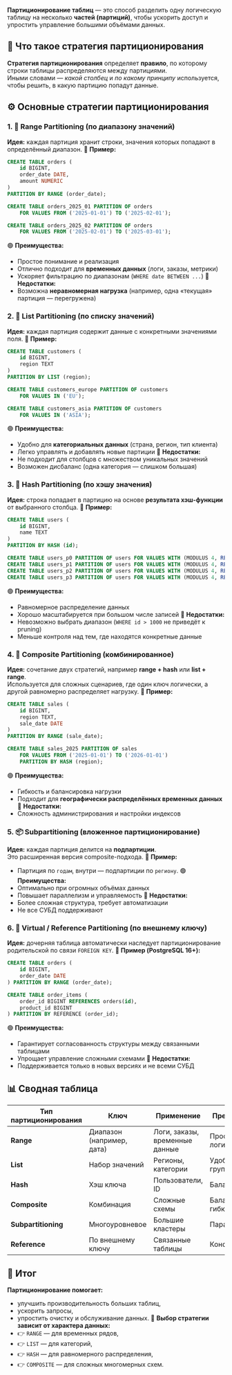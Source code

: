 **Партиционирование таблиц** — это способ разделить одну логическую таблицу на несколько **частей (партиций)**, чтобы ускорить доступ и упростить управление большими объёмами данных.
## 📘 Что такое стратегия партиционирования
**Стратегия партиционирования** определяет **правило**, по которому строки таблицы распределяются между партициями.  
Иными словами — _какой столбец_ и _по какому принципу_ используется, чтобы решить, в какую партицию попадут данные.
## ⚙️ Основные стратегии партиционирования
### 1. 📅 **Range Partitioning (по диапазону значений)**
**Идея:** каждая партиция хранит строки, значения которых попадают в определённый диапазон.
📖 **Пример:**
```sql
CREATE TABLE orders (
    id BIGINT,
    order_date DATE,
    amount NUMERIC
)
PARTITION BY RANGE (order_date);

CREATE TABLE orders_2025_01 PARTITION OF orders
    FOR VALUES FROM ('2025-01-01') TO ('2025-02-01');

CREATE TABLE orders_2025_02 PARTITION OF orders
    FOR VALUES FROM ('2025-02-01') TO ('2025-03-01');
```
🟢 **Преимущества:**
- Простое понимание и реализация
- Отлично подходит для **временных данных** (логи, заказы, метрики)
- Ускоряет фильтрацию по диапазонам (`WHERE date BETWEEN ...`)
🔴 **Недостатки:**
- Возможна **неравномерная нагрузка** (например, одна «текущая» партиция — перегружена)
### 2. 🧩 **List Partitioning (по списку значений)**
**Идея:** каждая партиция содержит данные с конкретными значениями поля.
📖 **Пример:**
```sql
CREATE TABLE customers (
    id BIGINT,
    region TEXT
)
PARTITION BY LIST (region);

CREATE TABLE customers_europe PARTITION OF customers
    FOR VALUES IN ('EU');

CREATE TABLE customers_asia PARTITION OF customers
    FOR VALUES IN ('ASIA');
```
🟢 **Преимущества:**
- Удобно для **категориальных данных** (страна, регион, тип клиента)
- Легко управлять и добавлять новые партиции
🔴 **Недостатки:**
- Не подходит для столбцов с множеством уникальных значений
- Возможен дисбаланс (одна категория — слишком большая)
### 3. 🔢 **Hash Partitioning (по хэшу значения)**
**Идея:** строка попадает в партицию на основе **результата хэш-функции** от выбранного столбца.
📖 **Пример:**
```sql
CREATE TABLE users (
    id BIGINT,
    name TEXT
)
PARTITION BY HASH (id);

CREATE TABLE users_p0 PARTITION OF users FOR VALUES WITH (MODULUS 4, REMAINDER 0);
CREATE TABLE users_p1 PARTITION OF users FOR VALUES WITH (MODULUS 4, REMAINDER 1);
CREATE TABLE users_p2 PARTITION OF users FOR VALUES WITH (MODULUS 4, REMAINDER 2);
CREATE TABLE users_p3 PARTITION OF users FOR VALUES WITH (MODULUS 4, REMAINDER 3);
```
🟢 **Преимущества:**
- Равномерное распределение данных
- Хорошо масштабируется при большом числе записей
🔴 **Недостатки:**
- Невозможно выбрать диапазон (`WHERE id > 1000` не приведёт к pruning)
- Меньше контроля над тем, где находятся конкретные данные
### 4. 🧠 **Composite Partitioning (комбинированное)**
**Идея:** сочетание двух стратегий, например **range + hash** или **list + range**.  
Используется для сложных сценариев, где один ключ логически, а другой равномерно распределяет нагрузку.
📖 **Пример:**
```sql
CREATE TABLE sales (
    id BIGINT,
    region TEXT,
    sale_date DATE
)
PARTITION BY RANGE (sale_date);

CREATE TABLE sales_2025 PARTITION OF sales
    FOR VALUES FROM ('2025-01-01') TO ('2026-01-01')
    PARTITION BY HASH (region);
```
🟢 **Преимущества:**
- Гибкость и балансировка нагрузки
- Подходит для **географически распределённых временных данных**
🔴 **Недостатки:**
- Сложность администрирования и настройки индексов
### 5. 📦 **Subpartitioning (вложенное партиционирование)**
**Идея:** каждая партиция делится на **подпартиции**.  
Это расширенная версия composite-подхода.
📖 **Пример:**
- Партиция по `годам`, внутри — подпартиции по `региону`.
🟢 **Преимущества:**
- Оптимально при огромных объёмах данных
- Повышает параллелизм и управляемость
🔴 **Недостатки:**
- Более сложная структура, требует автоматизации
- Не все СУБД поддерживают
### 6. 🧾 **Virtual / Reference Partitioning (по внешнему ключу)**
**Идея:** дочерняя таблица автоматически наследует партиционирование родительской по связи `FOREIGN KEY`.
📖 **Пример (PostgreSQL 16+):**
```sql
CREATE TABLE orders (
    id BIGINT,
    order_date DATE
) PARTITION BY RANGE (order_date);

CREATE TABLE order_items (
    order_id BIGINT REFERENCES orders(id),
    product_id BIGINT
) PARTITION BY REFERENCE (order_id);
```
🟢 **Преимущества:**
- Гарантирует согласованность структуры между связанными таблицами
- Упрощает управление сложными схемами
🔴 **Недостатки:**
- Поддерживается только в новых версиях и не всеми СУБД
## 📊 Сводная таблица

|Тип партиционирования|Ключ|Применение|Преимущества|Недостатки|
|---|---|---|---|---|
|**Range**|Диапазон (например, дата)|Логи, заказы, временные данные|Простота, логичность|Неравномерность|
|**List**|Набор значений|Регионы, категории|Удобно для групп|Ограничено по масштабируемости|
|**Hash**|Хэш ключа|Пользователи, ID|Баланс нагрузки|Невозможен range-поиск|
|**Composite**|Комбинация|Сложные схемы|Баланс и гибкость|Сложность администрирования|
|**Subpartitioning**|Многоуровневое|Большие кластеры|Параллелизм|Сложность|
|**Reference**|По внешнему ключу|Связанные таблицы|Консистентность|Ограниченная поддержка|
## 🧠 Итог
**Партиционирование помогает:**
- улучшить производительность больших таблиц,
- ускорить запросы,
- упростить очистку и обслуживание данных.
🧩 **Выбор стратегии зависит от характера данных:**
- 👉 `RANGE` — для временных рядов,
- 👉 `LIST` — для категорий,
- 👉 `HASH` — для равномерного распределения,
- 👉 `COMPOSITE` — для сложных многомерных схем.
